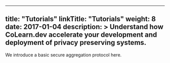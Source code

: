 
---
title: "Tutorials"
linkTitle: "Tutorials"
weight: 8
date: 2017-01-04
description: >
  Understand how CoLearn.dev accelerate your development and deployment of privacy preserving systems.
---

We introduce a basic secure aggregation protocol here.


